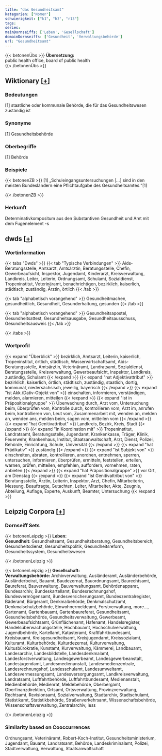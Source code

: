 ```yaml
---
title: "das Gesundheitsamt"
kategorien: ["Nomen"]
schwierigkeit: ["k1", "h3", "r13"]
tags:
series:
mainDornseiffs: ['Leben', 'Gesellschaft']
domainDornseiffs: ['Gesundheit', 'Verwaltungsbehörde']
url: "Gesundheitsamt"
---
```


{{< betonenÜbs >}}
**Übersetzung:**  
public health office, board of public health  
{{< /betonenÜbs >}}

## Wiktionary [[+](https://de.wiktionary.org/wiki/Gesundheitsamt)]

### Bedeutungen
[1] staatliche oder kommunale Behörde, die für das Gesundheitswesen zuständig ist  

### Synonyme
[1] Gesundheitsbehörde  

### Oberbegriffe
[1] Behörde  

### Beispiele
{{< betonenZB >}}
[1] „Schuleingangsuntersuchungen […] sind in den meisten Bundesländern eine Pflichtaufgabe des Gesundheitsamtes.“[1]  

{{< /betonenZB >}}
### Herkunft
Determinativkompositum aus den Substantiven Gesundheit und Amt mit dem Fugenelement -s  



## dwds [[+](https://www.dwds.de/wb/Gesundheitsamt)]

### Wortinformation
{{< tabs "Dwds" >}}
{{< tab "Typische Verbindungen" >}}
Aids-Beratungsstelle, Amtsarzt, Amtsärztin, Beratungsstelle, Chefin, Gewerbeaufsicht, Inspektor, Jugendamt, Kinderarzt, Kreisverwaltung, Landkreis, Leiter, Leiterin, Ordnungsamt, Schulamt, Sozialdienst, Tropeninstitut, Veterinäramt, benachrichtigen, bezirklich, kaiserlich, städtisch, zuständig, Ärztin, örtlich
{{< /tab >}}

{{< tab "alphabetisch vorangehend" >}}
Gesundheitmachen, gesundheitlich, Gesundheit, Gesunderhaltung, gesunden
{{< /tab >}}

{{< tab "alphabetisch vorangehend" >}}
Gesundheitsapostel, Gesundheitsattest, Gesundheitsausgabe, Gesundheitsausschuss, Gesundheitsausweis
{{< /tab >}}

{{< /tabs >}}

### Wortprofil
{{< expand "Überblick" >}} bezirklich, Amtsarzt, Leiterin, kaiserlich, Tropeninstitut, örtlich, städtisch, Wasserwirtschaftsamt, Aids-Beratungsstelle, Amtsärztin, Veterinäramt, Landratsamt, Sozialdienst, Beratungsstelle, Kreisverwaltung, Gewerbeaufsicht, Inspektor, Landkreis, zuständig, Schulamt {{< /expand >}}
{{< expand "hat Adjektivattribut" >}} bezirklich, kaiserlich, örtlich, städtisch, zuständig, staatlich, dortig, kommunal, niedersächsisch, jeweilig, bayerisch {{< /expand >}}
{{< expand "ist Akk./Dativ-Objekt von" >}} einschalten, informieren, verständigen, melden, alarmieren, mitteilen {{< /expand >}}
{{< expand "ist in Präpositionalgruppe" >}} Überwachung durch, Arzt vom, Untersuchung beim, überprüfen vom, Kontrolle durch, kontrollieren vom, Arzt im, anrufen beim, kontrollieren von, Leut vom, Zusammenarbeit mit, wenden an, melden an, wenden ans, melden beim, sagen vom, mitteilen vom {{< /expand >}}
{{< expand "hat Genitivattribut" >}} Landkreis, Bezirk, Kreis, Stadt {{< /expand >}}
{{< expand "in Koordination mit" >}} Tropeninstitut, Landratsamt, Beratungsstelle, Jugendamt, Krankenkasse, Träger, Klinik, Feuerwehr, Krankenhaus, Institut, Staatsanwaltschaft, Arzt, Dienst, Polizei, Behörde, Einrichtung, Schule, Universität {{< /expand >}}
{{< expand "hat Prädikativ" >}} zuständig {{< /expand >}}
{{< expand "ist Subjekt von" >}} einschreiten, abraten, kontrollieren, anordnen, entnehmen, sperren, untersuchen, informieren, überprüfen, ermitteln, feststellen, erteilen, warnen, prüfen, mitteilen, empfehlen, auffordern, vornehmen, raten, anbieten {{< /expand >}}
{{< expand "hat Präpositionalgruppe" >}} vor Ort, am Dienstag {{< /expand >}}
{{< expand "ist Genitivattribut von" >}} Beratungsstelle, Ärztin, Leiterin, Inspektor, Arzt, Chefin, Mitarbeiterin, Messung, Beauftragte, Gutachten, Leiter, Mitarbeiter, Akte, Zeugnis, Abteilung, Auflage, Experte, Auskunft, Beamter, Untersuchung {{< /expand >}}

## Leipzig Corpora [[+](https://corpora.uni-leipzig.de/en/res?word=Gesundheitsamt&corpusId=deu_newscrawl-public_2018)]

### Dornseiff Sets
{{< betonenLeipzig >}}
**Leben:**  
**Gesundheit:** Gesundheitsamt, Gesundheitsberatung, Gesundheitsbereich, Gesundheitsdienst, Gesundheitspolitik, Gesundheitsreform, Gesundheitssystem, Gesundheitswesen  

{{< /betonenLeipzig >}}


{{< betonenLeipzig >}}
**Gesellschaft:**  
**Verwaltungsbehörde:** Archivverwaltung, Ausländeramt, Ausländerbehörde, Ausländerbeirat, Bauamt, Baudezernat, Bauordnungsamt, Baurechtsamt, Baureferat, Bauverwaltung, Bauverwaltungsamt, Behördenapparat, Bundesarchiv, Bundeskartellamt, Bundesrechnungshof, Bundesvermögensamt, Bundesversicherungsamt, Bundeszentralregister, Bäderamt, Bürgeramt, Denkmalbehörde, Denkmalschutzamt, Denkmalschutzbehörde, Einwohnermeldeamt, Forstverwaltung, more..., Gartenamt, Gartenbauamt, Gartenbaureferat, Gesundheitsamt, Gesundheitsbehörde, Gesundheitsverwaltung, Gewerbeamt, Gewerbeaufsichtsamt, Grünflächenamt, Hafenamt, Handelsregister, Handelsüberwachungsstelle, Hochbauamt, Hochschulverwaltung, Jugendbehörde, Kartellamt, Katasteramt, Kraftfahrtbundesamt, Kreisbauamt, Kreisgesundheitsamt, Kreisjugendamt, Kreissozialamt, Kulturamt, Kulturbehörde, Kulturdezernat, Kulturverwaltung, Kultusbürokratie, Kunstamt, Kurverwaltung, Kämmerei, Landbauamt, Landesarchiv, Landesbildstelle, Landesdenkmalamt, Landesforstverwaltung, Landesgewerbeamt, Landesgewerbeanstalt, Landesjugendamt, Landesmedienanstalt, Landesmedienzentrale, Landesrechnungshof, Landesschulamt, Landesumweltamt, Landesvermessungsamt, Landesversorgungsamt, Landkreisverwaltung, Landratsamt, Luftfahrtbehörde, Luftfahrtbundesamt, Medienanstalt, Medienbehörde, Medienrat, Meldebehörde, Oberbergamt, Oberfinanzdirektion, Ortsamt, Ortsverwaltung, Provinzverwaltung, Rechtsamt, Revisionsamt, Sozialverwaltung, Stadtarchiv, Stadtschulamt, Statistikamt, Statistikbehörde, Straßenverkehrsamt, Wissenschaftsbehörde, Wissenschaftsverwaltung, Zentralarchiv, less  

{{< /betonenLeipzig >}}

### Similarity based on Cooccurrences
Ordnungsamt, Veterinäramt, Robert-Koch-Institut, Gesundheitsministerium, Jugendamt, Bauamt, Landratsamt, Behörde, Landeskriminalamt, Polizei, Stadtverwaltung, Verwaltung, Staatsanwaltschaft

